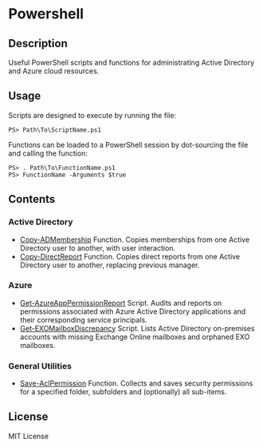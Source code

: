 # Powershell

## Description
Useful PowerShell scripts and functions for administrating Active Directory and Azure cloud resources. 

## Usage 
Scripts are designed to execute by running the file:

    PS> Path\To\ScriptName.ps1

Functions can be loaded to a PowerShell session by dot-sourcing the file and calling the function:

    PS> . Path\To\FunctionName.ps1
    PS> FunctionName -Arguments $true

## Contents

### Active Directory
- [Copy-ADMembership](./Active-Directory/Copy-ADMembership.ps1)
Function. Copies memberships from one Active Directory user to another, with user interaction.
- [Copy-DirectReport](./Active-Directory/Copy-DirectReport.ps1)
Function. Copies direct reports from one Active Directory user to another, replacing previous manager.

### Azure
- [Get-AzureAppPermissionReport](./Azure/Get-AzureAppPermissionReport.ps1)
Script. Audits and reports on permissions associated with Azure Active Directory applications and their corresponding service principals.
- [Get-EXOMailboxDiscrepancy](./Azure/Get-EXOMailboxDiscrepancy.ps1)
Script. Lists Active Directory on-premises accounts with missing Exchange Online mailboxes and orphaned EXO mailboxes.

### General Utilities
- [Save-AclPermission](./General%20Utilities/Save-AclPermission.ps1)
Function. Collects and saves security permissions for a specified folder, subfolders and (optionally) all sub-items.

## License
MIT License

